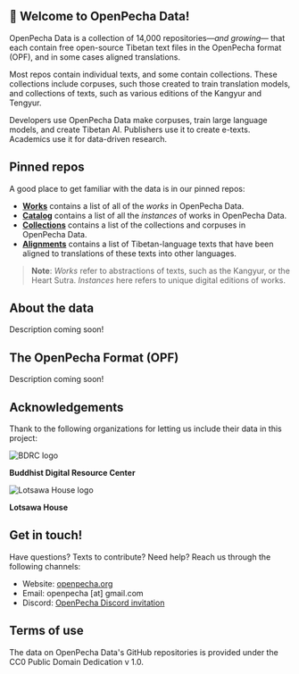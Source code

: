## 👋 Welcome to OpenPecha Data!

OpenPecha Data is a collection of 14,000 repositories—_and growing_— that each contain free open-source Tibetan text files in the OpenPecha format (OPF), and in some cases aligned translations. 

Most repos contain individual texts, and some contain collections. These collections include corpuses, such those created to train translation models, and collections of texts, such as various editions of the Kangyur and Tengyur.

Developers use OpenPecha Data make corpuses, train large language models, and create Tibetan AI. Publishers use it to create e-texts. Academics use it for data-driven research.

## Pinned repos

A good place to get familiar with the data is in our pinned repos:

- [**Works**](https://github.com/OpenPecha-Data/works) contains a list of all of the _works_ in OpenPecha Data.
- [**Catalog**](https://github.com/OpenPecha-Data/catalog) contains a list of all the _instances_ of works in OpenPecha Data.
- [**Collections**](https://github.com/OpenPecha-Data/Collections) contains a list of the collections and corpuses in OpenPecha Data.
- [**Alignments**](https://github.com/OpenPecha-Data/alignments) contains a list of Tibetan-language texts that have been aligned to translations of these texts into other languages.

> **Note**: _Works_ refer to abstractions of texts, such as the Kangyur, or the Heart Sutra. _Instances_ here refers to unique digital editions of works.

## About the data

Description coming soon!

## The OpenPecha Format (OPF)

Description coming soon!

## Acknowledgements

Thank to the following organizations for letting us include their data in this project:

![BDRC logo](https://user-images.githubusercontent.com/51434640/194739598-8a630a40-b83e-46cd-9f52-3f746db9864f.png)

**Buddhist Digital Resource Center**

![Lotsawa House logo](https://user-images.githubusercontent.com/51434640/213625878-94b44c11-87f6-4fab-82d7-2a77d9e32547.png)

**Lotsawa House**

## Get in touch!

Have questions? Texts to contribute? Need help? Reach us through the following channels:

- Website: [openpecha.org](https://openpecha.org)
- Email: openpecha [at] gmail.com
- Discord: [OpenPecha Discord invitation](https://discord.com/invite/7GFpPFSTeA)

## Terms of use

The data on OpenPecha Data's GitHub repositories is provided under the CC0 Public Domain Dedication v 1.0.
